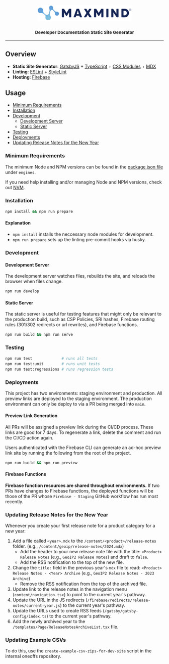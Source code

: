 <h3 align="center">
  <img
    alt="MaxMind"
    src="src/assets/svgs/maxmind-logo.svg"
    width="300"
  >
  <br>
  <br>
  <small>Developer Documentation Static Site Generator</small>
</h3>

* * *

## Overview

- **Static Site Generator**: [GatsbyJS](https://www.gatsbyjs.org/) +
  [TypeScript](https://www.typescriptlang.org/) +
  [CSS Modules](https://github.com/css-modules/css-modules) +
  [MDX](https://mdxjs.com/)
- **Linting**: [ESLint](https://eslint.org/) +
  [StyleLint](https://stylelint.io/)
- **Hosting**: [Firebase](https://firebase.google.com/docs/hosting)

## Usage

- [Minimum Requirements](#minimum-requirements)
- [Installation](#installation)
- [Development](#development)
  - [Development Server](#development-server)
  - [Static Server](#static-server)
- [Testing](#testing)
- [Deployments](#deployments)
- [Updating Release Notes for the New Year](#updating-release-notes-for-the-new-year)

### Minimum Requirements

The minimum Node and NPM versions can be found in the [package.json file](package.json) under `engines`.

If you need help installing and/or managing Node and NPM versions, check out [NVM](https://github.com/nvm-sh/nvm).

### Installation

```sh
npm install && npm run prepare
```

#### Explanation

* `npm install` installs the neccessary node modules for development.
* `npm run prepare` sets up the linting pre-commit hooks via husky.

### Development

#### Development Server

The development server watches files, rebuilds the site, and reloads the browser
when files change.

```sh
npm run develop
```

#### Static Server

The static server is useful for testing features that might only be relevant to
the production build, such as CSP Policies, SRI hashes, Firebase routing
rules (301/302 redirects or url rewrites), and Firebase functions.


```sh
npm run build && npm run serve
```

### Testing

```sh
npm run test             # runs all tests
npm run test:unit        # runs unit tests
npm run test:regressions # runs regression tests
```

### Deployments

This project has two environments: staging environment and production. All
preview links are deployed to the staging environment. The production
environment can only be deploy to via a PR being merged into `main`.

#### Preview Link Generation

All PRs will be assigned a preview link during the CI/CD process. These links
are good for 7 days. To regenerate a link, delete the comment and run the CI/CD
action again.

Users authenticated with the Firebase CLI can generate an ad-hoc preview link
site by running the following from the root of the project.

```sh
npm run build && npm run preview
```

#### Firebase Functions

**Firebase function resources are shared throughout environments.** If two PRs
have changes to Firebase functions, the deployed functions will be those of the
PR whose `Firebase - Staging` GitHub workflow has run most recently.

### Updating Release Notes for the New Year

Whenever you create your first release note for a product category for a new
year:

1. Add a file called `<year>.mdx` to the `/content/<product>/release-notes`
folder. (e.g., `/content/geoip/release-notes/2024.mdx`)
    - Add the header to your new release note file with the title: `<Product> Release Notes`
(e.g., `GeoIP2 Release Notes`) and draft to `false`.
    - Add the RSS notification to the top of the new file.
2. Change the `title:` field in the previous year's `mdx` file to read: `<Product> Release Notes - <Year> Archive`
(e.g., `GeoIP2 Release Notes - 2023 Archive`)
    - Remove the RSS notification from the top of the archived file.
3. Update link to the release notes in the navigation menu (`content/navigation.tsx`)
to point to the current year's pathway.
4. Update the URL in the JS redirects (`/firebase/redirects/release-notes/current-year.js`)
to the current year's pathway.
5. Update the URLs used to create RSS feeds (`/gatsby/gatsby-config/index.ts`) to
the current year's pathway.
6. Add the newly archived year to the `/templates/Page/ReleaseNotesArchiveList.tsx` file.

### Updating Example CSVs

To do this, use the `create-example-csv-zips-for-dev-site` script in the
internal oneoffs repository.
